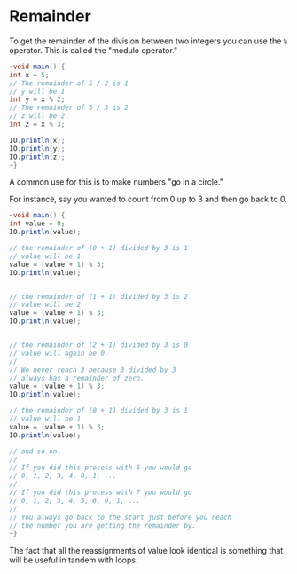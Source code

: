 # Remainder

To get the remainder of the division between two integers you can use the `%` operator.
This is called the "modulo operator."

```java
~void main() {
int x = 5;
// The remainder of 5 / 2 is 1
// y will be 1
int y = x % 2;
// The remainder of 5 / 3 is 2
// z will be 2
int z = x % 3;

IO.println(x);
IO.println(y);
IO.println(z);
~}
```

A common use for this is to make numbers "go in a circle."

For instance, say you wanted to count from 0 up to 3 and then go back to 0.

```java
~void main() {
int value = 0;
IO.println(value);

// the remainder of (0 + 1) divided by 3 is 1
// value will be 1
value = (value + 1) % 3;
IO.println(value);


// the remainder of (1 + 1) divided by 3 is 2
// value will be 2
value = (value + 1) % 3;
IO.println(value);


// the remainder of (2 + 1) divided by 3 is 0
// value will again be 0.
//
// We never reach 3 because 3 divided by 3
// always has a remainder of zero.
value = (value + 1) % 3;
IO.println(value);

// the remainder of (0 + 1) divided by 3 is 1
// value will be 1
value = (value + 1) % 3;
IO.println(value);

// and so on.
// 
// If you did this process with 5 you would go
// 0, 1, 2, 3, 4, 0, 1, ...
//
// If you did this process with 7 you would go
// 0, 1, 2, 3, 4, 5, 6, 0, 1, ...
//
// You always go back to the start just before you reach
// the number you are getting the remainder by.
~}
```

The fact that all the reassignments of value look identical is something that will be useful in tandem
with loops.

